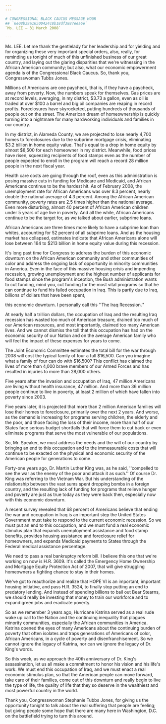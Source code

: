 ```yaml
---
---

# CONGRESSIONAL BLACK CAUCUS MESSAGE HOUR
## `6e08b39a16500424c8b18df3887eea6e`
`Ms. LEE — 31 March 2008`

---
```



Ms. LEE. Let me thank the gentlelady for her leadership and for 
yielding and for organizing these very important special orders, also, 
really, for reminding us tonight of much of this unfinished business of 
our great country, and laying out the glaring disparities that we're 
witnessing in the African American community; but also, what our 
economic empowerment agenda is of the Congressional Black Caucus. So, 
thank you, Congresswoman Tubbs Jones.

Millions of Americans are one paycheck, that is, if they have a 
paycheck, away from poverty. Now, the numbers speak for themselves. Gas 
prices are at record levels, averaging, in my district, $3.73 a gallon, 
even as oil is traded at over $100 a barrel and big oil companies are 
reaping in record profits. Foreclosures have skyrocketed, putting 
hundreds of thousands of people out on the street. The American dream 
of homeownership is quickly turning into a nightmare for many 
hardworking individuals and families in our country.

In my district, in Alameda County, we are projected to lose nearly 
4,700 homes to foreclosures due to the subprime mortgage crisis, 
eliminating $3.2 billion in home equity value. That's equal to a drop 
in home equity by almost $8,500 for each homeowner in my district. 
Meanwhile, food prices have risen, squeezing recipients of food stamps 
even as the number of people expected to enroll in the program will 
reach a record 28 million people in the next fiscal year.

Health care costs are going through the roof, even as this 
administration is posing massive cuts in funding for Medicare and 
Medicaid, and African Americans continue to be the hardest hit. As of 
February 2008, the unemployment rate for African Americans was over 8.3 
percent, nearly double the national average of 4.3 percent. Among the 
African American community, poverty rates are 2.5 times higher than the 
national average. Even more disturbing, almost 40 percent of African 
American children under 5 years of age live in poverty. And all the 
while, African Americans continue to be the target for, as we talked 
about earlier, subprime loans.

African Americans are three times more likely to have a subprime loan 
than whites, accounting for 52 percent of all subprime loans. And as 
the housing market has collapsed, estimates indicate that African 
Americans alone will lose between 164 to $213 billion in home equity 
value during this recession.

It's long past time for Congress to address the burden of this 
economic downturn on the African American community and other 
communities of color and address the ongoing lack of opportunity in 
minority communities in America. Even in the face of this massive 
housing crisis and impending recession, growing unemployment and the 
highest number of applicants for food stamps since the program's 
inception, the Bush administration wants to cut funding, mind you, cut 
funding for the most vital programs so that he can continue to fund his 
failed occupation in Iraq. This is partly due to Iraq, billions of 
dollars that have been spent,


this economic downturn. I personally call this ''The Iraq Recession.''

At nearly half a trillion dollars, the occupation of Iraq and the 
resulting Iraq recession has wasted too much of American treasure, 
drained too much of our American resources, and most importantly, 
claimed too many American lives. And we cannot dismiss the toll that 
this occupation has had on the economic security of our Nation and on 
the average American family who will feel the impact of these expenses 
for years to come.

The Joint Economic Committee estimates the total bill for the war 
through 2008 will cost the typical family of four a full $16,500. Can 
you imagine what a family of four can do with $16,500? This conflict 
has claimed the lives of more than 4,000 brave members of our Armed 
Forces and has resulted in injuries to more than 28,000 others.

Five years after the invasion and occupation of Iraq, 47 million 
Americans are living without health insurance, 47 million. And more 
than 36 million people continue to live in poverty, at least 2 million 
of which have fallen into poverty since 2003.

Five years later, it is projected that more than 2 million American 
families will lose their homes to foreclosure, primarily over the next 
2 years. And worse, as the demand is increasing for programs serving 
children, the elderly and the poor, and those facing the loss of their 
income, more than half of our States face serious budget shortfalls 
that will force them to cut back or even eliminate programs that serve 
the most vulnerable of our populations.



So, Mr. Speaker, we must address the needs and the will of our 
country by bringing an end to this occupation and to the immeasurable 
costs that will continue to be exacted on the physical and economic 
security of the American people for generations to come.

Forty-one years ago, Dr. Martin Luther King was, as he said, 
''compelled to see the war as the enemy of the poor and attack it as 
such.'' Of course Dr. King was referring to the Vietnam War. But his 
understanding of the relationship between the vast sums spent dropping 
bombs in a foreign country, and the resulting lack of funding for 
programs that relieve hunger and poverty are just as true today as they 
were back then, especially now with this economic downturn.

A recent survey revealed that 68 percent of Americans believe that 
ending the war and occupation in Iraq is an important step the United 
States Government must take to respond to the current economic 
recession. So we must put an end to this occupation, and we must fund a 
real economic stimulus plan that expands unemployment assistance and 
food stamp benefits, provides housing assistance and foreclosure relief 
for homeowners, and expands Medicaid payments to States through the 
Federal medical assistance percentage.

We need to pass a real bankruptcy reform bill. I believe this one 
that we're working on now is H.R. 3609. It's called the Emergency Home 
Ownership and Mortgage Equity Protection Act of 2007, that will give 
struggling homeowners a fighting chance to stay in their homes.

We've got to reauthorize and realize that HOPE VI is an important, 
important housing initiative, and pass H.R. 3524, to finally stop 
putting an end to predatory lending. And instead of spending billions 
to bail out Bear Stearns, we should really be investing that money to 
train our workforce and to expand green jobs and eradicate poverty.

So as we remember 3 years ago, Hurricane Katrina served as a real 
rude wake up call to the Nation and the continuing inequality that 
plagues minority communities, especially the African communities in 
America. Katrina opened the eyes of many Americans about the continuing 
burden of poverty that often isolates and traps generations of 
Americans of color, African Americans, in a cycle of poverty and 
disenfranchisement. So we cannot ignore the legacy of Katrina, nor can 
we ignore the legacy of Dr. King's words.

So this week, as we approach the 40th anniversary of Dr. King's 
assassination, let us all make a commitment to honor his vision and his 
life's work. We must end this occupation of Iraq, and we must enact a 
real economic stimulus plan, so that the American people can move 
forward, take care of their families, come out of this downturn and 
really begin to live the type of life, the quality of life that they so 
deserve in the wealthiest and most powerful country in the world.

Thank you, Congresswoman Stephanie Tubbs Jones, for giving us the 
opportunity tonight to talk about the real suffering that people are 
feeling; but giving people some hope that there are many here in 
Washington, D.C. on the battlefield trying to turn this around.